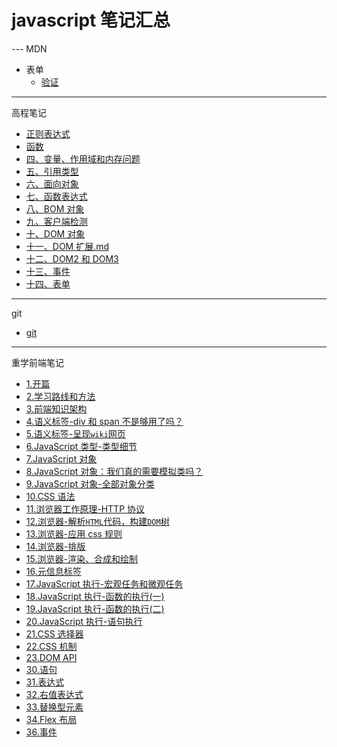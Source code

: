 # javascript 笔记汇总

--- MDN

- 表单
  - [验证](./docs/MDN/HTML/form/form.validate.md)

---

高程笔记

- [正则表达式](./docs/高程笔记/正则表达式（RegExp）.md)
- [函数](./docs/高程笔记/function.md)
- [四、变量、作用域和内存问题](./docs/高程笔记/四、变量、作用域和内存问题.md)
- [五、引用类型](./docs/高程笔记/五、引用类型.md)
- [六、面向对象](./docs/高程笔记/六、面向对象.md)
- [七、函数表达式](./docs/高程笔记/七、函数表达式.md)
- [八、BOM 对象](./docs/高程笔记/八、BOM对象.md)
- [九、客户端检测](./docs/高程笔记/九、客户端检测.md)
- [十、DOM 对象](./docs/高程笔记/十、DOM.md)
- [十一、DOM 扩展.md](./docs/高程笔记/11DOM扩展.md)
- [十二、DOM2 和 DOM3](./docs\高程笔记\12.DOM2和DOM3\12.DOM2和DOM3.md)
- [十三、事件](./docs\高程笔记/13.事件/13.事件.md)
- [十四、表单](./docs\高程笔记/14.表单.md)

---

git

- [git](./docs/git.md)

---

重学前端笔记

- [1.开篇](./docs/lessons/relearn-front-end-1.md)
- [2.学习路线和方法](./docs/lessons/relearn-front-end-2.md)
- [3.前端知识架构](./docs/lessons/relearn-front-end-3/relearn-front-end-3.md)
- [4.语义标签-div 和 span 不是够用了吗？](./docs/lessons/relearn-front-end-4.md)
- [5.语义标签-呈现`wiki`网页](./docs/lessons/relearn-front-end-5/relearn-front-end-5.md)
- [6.JavaScript 类型-类型细节](./docs/lessons/relearn-front-end-6/relearn-front-end-6.md)
- [7.JavaScript 对象](./docs/lessons/relearn-front-end-7.md)
- [8.JavaScript 对象：我们真的需要模拟类吗？](./docs/lessons/relearn-front-end-8.md)
- [9.JavaScript 对象-全部对象分类](./docs/lessons/relearn-front-end-9/relearn-front-end-9.md)
- [10.CSS 语法](./docs/lessons/relearn-front-end-10.md)
- [11.浏览器工作原理-HTTP 协议](./docs/lessons/relearn-front-end-11/relearn-front-end-11.md)
- [12.浏览器-解析`HTML`代码，构建`DOM`树](./docs/lessons/relearn-front-end-12/relearn-front-end-12.md)
- [13.浏览器-应用 css 规则](./docs/lessons/relearn-front-end-13.md)
- [14.浏览器-排版](./docs/lessons/relearn-front-end-14.md)
- [15.浏览器-渲染、合成和绘制](./docs/lessons/relearn-front-end-15.md)
- [16.元信息标签](./docs/lessons/relearn-front-end-16.md)
- [17.JavaScript 执行-宏观任务和微观任务](./docs/lessons/relearn-front-end-17.md)
- [18.JavaScript 执行-函数的执行(一)](./docs/lessons/relearn-front-end-18/relearn-front-end-18.md)
- [19.JavaScript 执行-函数的执行(二)](./docs/lessons/relearn-front-end-19/relearn-front-end-19.md)
- [20.JavaScript 执行-语句执行](./docs/lessons/relearn-front-end-20/relearn-front-end-20.md)
- [21.CSS 选择器](./docs/lessons/relearn-front-end-21/relearn-front-end-21.md)
- [22.CSS 机制](./docs/lessons/relearn-front-end-22/relearn-front-end-22.md)
- [23.DOM API](./docs/lessons/relearn-front-end-23/relearn-front-end-23.md)
- [30.语句](./docs/lessons/relearn-front-end-30.pdf)
- [31.表达式](./docs/lessons/relearn-front-end-31.md)
- [32.右值表达式](./docs/lessons/relearn-front-end-32.md)
- [33.替换型元素](./docs/lessons/relearn-front-end-33.md)
- [34.Flex 布局](./docs/lessons/relearn-front-end-34.md)
- [36.事件](./docs/lessons/relearn-front-end-36.md)
